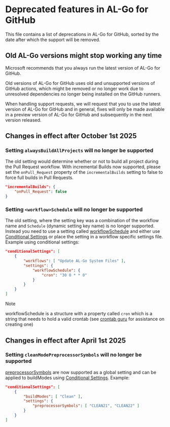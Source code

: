 # Deprecated features in AL-Go for GitHub

This file contains a list of deprecations in AL-Go for GitHub, sorted by the date after which the support will be removed.

## Old AL-Go versions might stop working any time

Microsoft recommends that you always run the latest version of AL-Go for GitHub.

Old versions of AL-Go for GitHub uses old and unsupported versions of GitHub actions, which might be removed or no longer work due to unresolved dependencies no longer being installed on the GitHub runners.

When handling support requests, we will request that you to use the latest version of AL-Go for GitHub and in general, fixes will only be made available in a preview version of AL-Go for GitHub and subsequently in the next version released.

## Changes in effect after October 1st 2025

<a id="alwaysBuildAllProjects"></a>

### Setting `alwaysBuildAllProjects` will no longer be supported

The old setting would determine whether or not to build all project during the Pull Request workflow. With incremental Builds now supported, please set the `onPull_Request` property of the `incrementalBuilds` setting to false to force full builds in Pull Requests.

```json
"incrementalBuilds": {
    "onPull_Request": false
}
```

<a id="_workflow_Schedule"></a>

### Setting `<workflow>Schedule` will no longer be supported

The old setting, where the setting key was a combination of the workflow name and `Schedule` (dynamic setting key name) is no longer supported. Instead you need to use a setting called [workflowSchedule](https://aka.ms/algosettings#workflowSchedule) and either use [Conditional Settings](https://aka.ms/algosettings#conditional-settings) or place the setting in a workflow specific settings file. Example using conditional settings:

```json
"conditionalSettings": [
    {
        "workflows": [ "Update AL-Go System Files" ],
        "settings": {
            "workflowSchedule": {
                "cron": "30 0 * * 0"
            }
        }
    }
]
```

> [!NOTE]
> workflowSchedule is a structure with a property called `cron` which is a string that needs to hold a valid crontab (see [crontab guru](https://crontab.guru/) for assistance on creating one)

## Changes in effect after April 1st 2025

<a id="cleanModePreprocessorSymbols"></a>

### Setting `cleanModePreprocessorSymbols` will no longer be supported

[preprocessorSymbols](https://aka.ms/algosettings#preprocessorSymbols) are now supported as a global setting and can be applied to buildModes using [Conditional Settings](https://aka.ms/algosettings#conditional-settings). Example:

```json
"conditionalSettings": [
    {
        "buildModes": [ "Clean" ],
        "settings": {
            "preprocessorSymbols": [ "CLEAN21", "CLEAN22" ]
        }
    }
]
```
